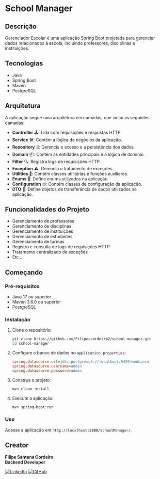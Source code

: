 # School Manager

## Descrição
Gerenciador Escolar é uma aplicação Spring Boot projetada para gerenciar dados relacionados à escola, incluindo professores, disciplinas e instituições.

## Tecnologias
- Java
- Spring Boot
- Maven
- PostgreSQL

## Arquitetura
A aplicação segue uma arquitetura em camadas, que inclui as seguintes camadas:
- **Controller** 🕹️: Lida com requisições e respostas HTTP.
- **Service** 🛠️: Contém a lógica de negócios da aplicação.
- **Repository** 🗄️: Gerencia o acesso e a persistência dos dados.
- **Domain** 📦: Contém as entidades principais e a lógica de domínio.
- **Filter** 🔍: Registra logs de requisições HTTP.
- **Exception** ⚠️: Gerencia o tratamento de exceções.
- **Utilities** 🧰: Contém classes utilitárias e funções auxiliares.
- **Enums** 📑: Define enums utilizados na aplicação.
- **Configuration** ⚙️: Contém classes de configuração da aplicação.
- **DTO** 📄: Define objetos de transferência de dados utilizados na aplicação.

## Funcionalidades do Projeto
- Gerenciamento de professores
- Gerenciamento de disciplinas
- Gerenciamento de instituições
- Gerenciamento de estudantes
- Gerenciamento de turmas
- Registro e consulta de logs de requisições HTTP
- Tratamento centralizado de exceções
- Etc...

## Começando

### Pré-requisitos
- Java 17 ou superior
- Maven 3.6.0 ou superior
- PostgreSQL

### Instalação
1. Clone o repositório:
    ```sh
    git clone https://github.com/Filipescordeiro2/school-manager.git
    cd school-manager
    ```

2. Configure o banco de dados no `application.properties`:
    ```ini
    spring.datasource.url=jdbc:postgresql://localhost:5439/meubanco
    spring.datasource.username=admin
    spring.datasource.password=admin
    ```

3. Construa o projeto:
    ```sh
    mvn clean install
    ```

4. Execute a aplicação:
    ```sh
    mvn spring-boot:run
    ```

### Uso
Acesse a aplicação em `http://localhost:8080/schoolManager/`.

## Creator

**Filipe Santana Cordeiro**  
**Backend Developer**

[![LinkedIn](https://img.shields.io/badge/LinkedIn-0077B5?style=for-the-badge&logo=linkedin&logoColor=white)](https://www.linkedin.com/in/filipesantanacordeiro/)
[![GitHub](https://img.shields.io/badge/GitHub-181717?style=for-the-badge&logo=github&logoColor=white)](https://github.com/Filipescordeiro2)